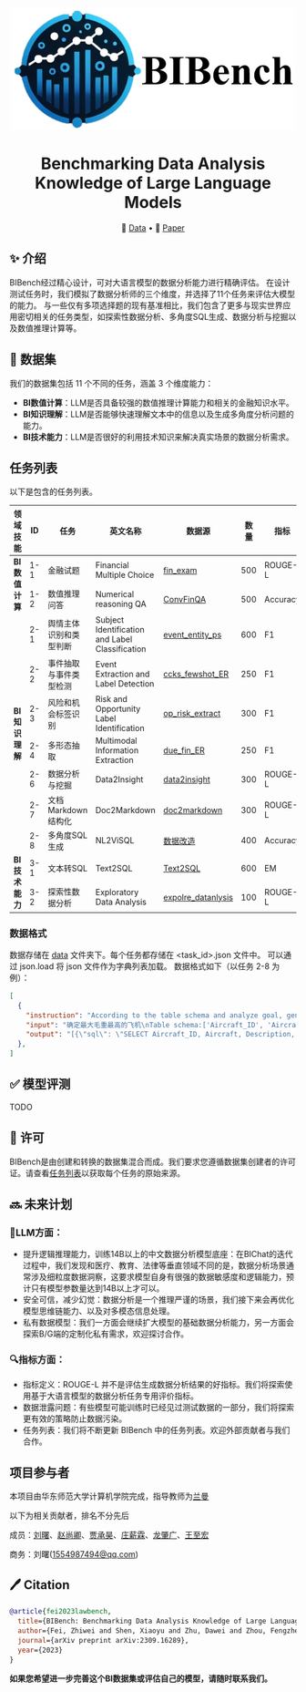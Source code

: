 <div align = center>
    <img width = '500' height = '215' src = './images/BIBenchLogo_white.png'>
</div>

<h1 align="center">Benchmarking Data Analysis Knowledge of Large Language Models</h1> </center>

<p align="center">
    📖 <a href="" target="_blank">Data</a> •   📃 <a href="" target="_blank">Paper</a> 
</p>


## ✨ 介绍
BIBench经过精心设计，可对大语言模型的数据分析能力进行精确评估。
在设计测试任务时，我们模拟了数据分析师的三个维度，并选择了11个任务来评估大模型的能力。
与一些仅有多项选择题的现有基准相比，我们包含了更多与现实世界应用密切相关的任务类型，如探索性数据分析、多角度SQL生成、数据分析与挖掘以及数值推理计算等。

## 📖 数据集
我们的数据集包括 11 个不同的任务，涵盖 3 个维度能力：
- **BI数值计算**：LLM是否具备较强的数值推理计算能力和相关的金融知识水平。
- **BI知识理解**：LLM是否能够快速理解文本中的信息以及生成多角度分析问题的能力。
- **BI技术能力**：LLM是否很好的利用技术知识来解决真实场景的数据分析需求。


## 任务列表

以下是包含的任务列表。

<table class="tg">
<thead>
  <tr>
    <th class="tg-0pky">领域技能</th>
    <th class="tg-0pky">ID</th>
    <th class="tg-0pky">任务</th>
    <th class="tg-0pky">英文名称</th>
    <th class="tg-0pky">数据源</th>
    <th class="tg-0pky">数量</th>
    <th class="tg-0pky">指标</th>
     <th class="tg-0pky">类型</th>
  </tr>
</thead>
<tbody>
  <tr>
    <td class="tg-lboi" rowspan="2"><b>BI数值计算</b></td>
    <td class="tg-qdov">1-1</td>
    <td class="tg-qdov">金融试题</td>
    <td class="tg-qdov">Financial Multiple Choice</td>
    <td class="tg-qdov"><a href="https://huggingface.co/datasets/Duxiaoman-DI/FinCorpus/tree/main">fin_exam</a></td>
    <td class="tg-qdov">500</td>
    <td class="tg-qdov">ROUGE-L</td>
    <td class="tg-qdov">生成</td>
  </tr>
  <tr>
    <td class="tg-0pky">1-2</td>
    <td class="tg-qdov">数值推理问答</td>
    <td class="tg-qdov">Numerical reasoning QA</td>
    <td class="tg-0pky"><a href="https://github.com/czyssrs/ConvFinQA">ConvFinQA</a></td>
    <td class="tg-0pky">500</td>
    <td class="tg-0pky">Accuracy</td>
   <td class="tg-0pky">生成</td>
  </tr>
  <tr>
    <td class="tg-lboi" rowspan="7"><b>BI知识理解</b></td>
    <td class="tg-0pky">2-1</td>
    <td class="tg-0pky">舆情主体识别和类型判断</td>
    <td class="tg-0pky">Subject Identification and Label Classification</td>
    <td class="tg-0pky"><a href="https://tianchi.aliyun.com/dataset/111209">event_entity_ps</a></td>
    <td class="tg-0pky">600</td>
    <td class="tg-0pky">F1</td>
     <td class="tg-0pky">生成</td>
  </tr>
  <tr>
    <td class="tg-0pky">2-2</td>
    <td class="tg-0pky">事件抽取与事件类型检测</td>
    <td class="tg-0pky">Event Extraction and Label Detection</td>
    <td class="tg-0pky"><a href="https://www.biendata.xyz/competition/ccks_2020_3/">ccks_fewshot_ER</a></td>
    <td class="tg-0pky">250</td>
    <td class="tg-0pky">F1</td>
     <td class="tg-0pky">生成</td>
  </tr>
  <tr>
    <td class="tg-0pky">2-3</td>
    <td class="tg-0pky">风险和机会标签识别</td>
    <td class="tg-0pky">Risk and Opportunity Label Identification</td>
    <td class="tg-0pky"><a href="">op_risk_extract</a></td>
    <td class="tg-0pky">300</td>
    <td class="tg-0pky">F1</td>
     <td class="tg-0pky">生成</td>
  </tr>
  <tr>
    <td class="tg-0pky">2-4</td>
    <td class="tg-0pky">多形态抽取</td>
    <td class="tg-0pky">Multimodal Information Extraction</td>
    <td class="tg-0pky"><a href="https://aistudio.baidu.com/competition/detail/65/0/introduction">due_fin_ER</a></td>
    <td class="tg-0pky">250</td>
    <td class="tg-0pky">F1</td>
     <td class="tg-0pky">生成</td>
  </tr>
  <tr>
    <td class="tg-0pky">2-6</td>
    <td class="tg-0pky">数据分析与挖掘</td>
    <td class="tg-0pky">Data2Insight</td>
    <td class="tg-0pky"><a href="">data2insight</a></td>
    <td class="tg-0pky">300</td>
    <td class="tg-0pky">ROUGE-L</td>
     <td class="tg-0pky">生成</td>
  </tr>
  <tr>
    <td class="tg-0pky">2-7</td>
    <td class="tg-0pky">文档Markdown结构化</td>
    <td class="tg-0pky">Doc2Markdown</td>
    <td class="tg-0pky"><a href="">doc2markdown</a></td>
    <td class="tg-0pky">300</td>
    <td class="tg-0pky">ROUGE-L</td>
     <td class="tg-0pky">生成</td>
  </tr>
  <tr>
    <td class="tg-0pky">2-8</td>
    <td class="tg-qdov">多角度SQL生成</td>
    <td class="tg-qdov">NL2ViSQL</td>
      <td class="tg-0pky"><a href="">数据改造</a></td>
      <td class="tg-0pky">400</td>
    <td class="tg-0pky">Accuracy</td>
     <td class="tg-0pky">生成</td>
  </tr>
  <tr>
    <td class="tg-lboi" rowspan="2"><b>BI技术能力</b></td>
    <td class="tg-0pky">3-1</td>
    <td class="tg-0pky">文本转SQL</td>
    <td class="tg-0pky">Text2SQL</td>
    <td class="tg-0pky"><a href="">Text2SQL</a></td>
    <td class="tg-0pky">600</td>
    <td class="tg-0pky">EM</td>
     <td class="tg-0pky">生成</td>
  </tr>
  <tr>
    <td class="tg-0pky">3-2</td>
    <td class="tg-0pky">探索性数据分析</td>
    <td class="tg-0pky">Exploratory Data Analysis</td>
    <td class="tg-0pky"><a href="https://github.com/LiuHC0428/LAW-GPT">expolre_datanlysis</a></td>
    <td class="tg-0pky">100</td>
    <td class="tg-0pky">ROUGE-L</td>
     <td class="tg-0pky">生成</td>
  </tr>
</tbody>
</table>

### 数据格式
数据存储在 [data](https://github.com/cubenlp/BIBench/tree/main/BiBench)  文件夹下。每个任务都存储在 <task_id>.json 文件中。
可以通过 json.load 将 json 文件作为字典列表加载。
数据格式如下（以任务 2-8 为例）：
```json
[
  {
    "instruction": "According to the table schema and analyze goal, generate several SQL queries whose results can be view in one of the following chart type:\n['Table', 'LineChart', 'BarChart', 'IndicatorValue'] and respond in the following json format:\n\"[\n {{\n \"sql\": \"data analysis SQL\",\n \"title\": \"Data Analysis Title\",\n \"showcase\": \"What type of charts to show\",\n \"thoughts\": \"Current thinking and value of data analysis\"\n }}\n]",
    "input": "确定最大毛重最高的飞机\nTable schema:['Aircraft_ID', 'Aircraft', 'Description', 'Max_Gross_Weight', 'Total_disk_area', 'Max_disk_Loading']",
    "output": "[{\"sql\": \"SELECT Aircraft_ID, Aircraft, Description, Max_Gross_Weight FROM Aircraft ORDER BY Max_Gross_Weight DESC LIMIT 1\", \"title\": \"Aircraft with Maximum Gross Weight\", \"showcase\": \"Table\", \"thoughts\": \"通过查询飞机的最大起飞重量来找出最大的飞机。为了实现这个目标，我们选择从飞机数据库中选择飞机ID，飞机名称，描述和最大起飞重量字段，并按照最大起飞重量进行降序排序，然后只选择最大重量的那一架飞机。这个分析通过直接展示表格结果形式最为直观。\"}, {\"sql\": \"SELECT AVG(Max_Gross_Weight), AVG(Total_disk_area), AVG(Max_disk_Loading) FROM Aircraft\", \"title\": \"Statistics of key features\", \"showcase\": \"Table\", \"thoughts\": \"通过计算各航空器的总平均最大载重，总磁盘面积和最大磁盘载荷，我们可以得到重要特征的平均统计数据。这对于理解整体航空器性能具有重要指导价值。此分析结果适合表格形式展示，利于读者快速获取关键数据。\"}]"
  },
]
```

## ✅ 模型评测
TODO


## 📌 许可
BIBench是由创建和转换的数据集混合而成。我们要求您遵循数据集创建者的许可证。请查看[任务列表](https://github.com/cubenlp/BIBench/blob/main/README.md#任务列表)以获取每个任务的原始来源。



## 🔜 未来计划
### 🤖LLM方面：
- 提升逻辑推理能力，训练14B以上的中文数据分析模型底座：在BIChat的迭代过程中，我们发现和医疗、教育、法律等垂直领域不同的是，数据分析场景通常涉及细粒度数据洞察，这要求模型自身有很强的数据敏感度和逻辑能力，预计只有模型参数量达到14B以上才可以。
- 安全可信，减少幻觉：数据分析是一个推理严谨的场景，我们接下来会再优化模型思维链能力、以及对多模态信息处理。
- 私有数据模型：我们一方面会继续扩大模型的基础数据分析能力，另一方面会探索B/G端的定制化私有需求，欢迎探讨合作。
### 🔍指标方面：
- 指标定义：ROUGE-L 并不是评估生成数据分析结果的好指标。我们将探索使用基于大语言模型的数据分析任务专用评价指标。
- 数据泄露问题：有些模型可能训练时已经见过测试数据的一部分，我们将探索更有效的策略防止数据污染。
- 任务列表：我们将不断更新 BIBench 中的任务列表。欢迎外部贡献者与我们合作。



## 项目参与者

本项目由华东师范大学计算机学院完成，指导教师为[兰曼](https://faculty.ecnu.edu.cn/_s16/lm2/main.psp)

以下为相关贡献者，排名不分先后

成员：[刘曙](https://github.com/yysirs)、[赵尚卿](https://github.com/Qing25)、[贾承昊]()、[庄薪霖]()、[龙肇广]()、[王至宏](https://github.com/RexWzh)

商务：刘曙(1554987494@qq.com)


## 🖊️ Citation

```bibtex
@article{fei2023lawbench,
  title={BIBench: Benchmarking Data Analysis Knowledge of Large Language Models},
  author={Fei, Zhiwei and Shen, Xiaoyu and Zhu, Dawei and Zhou, Fengzhe and Han, Zhuo and Zhang, Songyang and Chen, Kai and Shen, Zongwen and Ge, Jidong},
  journal={arXiv preprint arXiv:2309.16289},
  year={2023}
}
```



**如果您希望进一步完善这个BI数据集或评估自己的模型，请随时联系我们。**